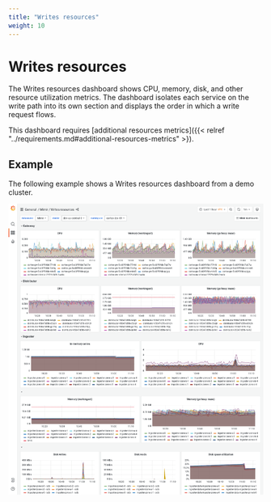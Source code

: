 ```yaml
---
title: "Writes resources"
weight: 10
---
```


# Writes resources

The Writes resources dashboard shows CPU, memory, disk, and other resource utilization metrics.
The dashboard isolates each service on the write path into its own section and displays the order in which a write request flows.

This dashboard requires [additional resources metrics]({{< relref "../requirements.md#additional-resources-metrics" >}).

## Example

The following example shows a Writes resources dashboard from a demo cluster.

![Grafana Mimir writes resources dashboard](../../../images/dashboards/mimir-writes-resources.png)
